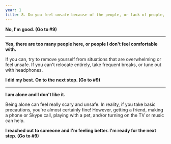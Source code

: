 ```yaml
---
year: 1
title: 8. Do you feel unsafe because of the people, or lack of people, in your surroundings?
---
```


**No, I'm good. (Go to #9)**

***

**Yes, there are too many people here, or people I don't feel comfortable with.**

If you can, try to remove yourself from situations that are overwhelming or feel unsafe. If you can't relocate entirely, take frequent breaks, or tune out with headphones.

**I did my best. On to the next step. (Go to #9)**

***

**I am alone and I don't like it.**

Being alone can feel really scary and unsafe. In reality, if you take basic precautions, you're almost certainly fine! However, getting a friend, making a phone or Skype call, playing with a pet, and/or turning on the TV or music can help.

**I reached out to someone and I'm feeling better. I'm ready for the next step. (Go to #9)**

